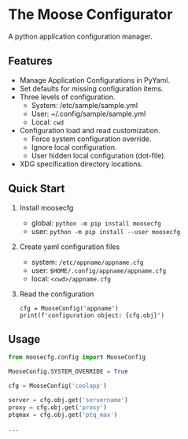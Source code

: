 # The Moose Configurator

A python application configuration manager.

## Features

  - Manage Application Configurations in PyYaml.
  - Set defaults for missing configuration items.
  - Three levels of configuration.
    - System: /etc/sample/sample.yml
    - User: ~/.config/sample/sample.yml
    - Local: `cwd`
  - Configuration load and read customization.
    - Force system configuration override.
    - Ignore local configuration.
    - User hidden local configuration (dot-file).
  - XDG specification directory locations.

## Quick Start

1. Install moosecfg
    - global: `python -m pip install moosecfg`
    - user: `python -m pip install --user moosecfg`
2. Create yaml configuration files
    - system: `/etc/appname/appname.cfg`
    - user: `$HOME/.config/appname/appname.cfg`
    - local: `<cwd>/appname.cfg`
3. Read the configuration

    ```
    cfg = MooseConfig('appname')
    print(f'configuration object: {cfg.obj}')
    ```


## Usage

```python
from moosecfg.config import MooseConfig

MooseConfig.SYSTEM_OVERRIDE = True

cfg = MooseConfig('coolapp')

server = cfg.obj.get('servername')
proxy = cfg.obj.get('proxy')
ptqmax = cfg.obj.get('ptq_max')

...
```